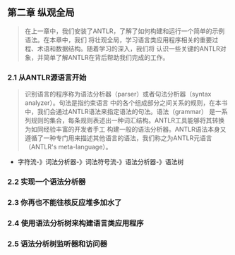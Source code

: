 ## 第二章 纵观全局

>在上一章中，我们安装了ANTLR，了解了如何构建和运行一个简单的示例语法。在本章中，我们
>将壮观全局，学习语言类应用程序相关的重要过程、术语和数据结构。随着学习的深入，我们将
>认识一些关键的ANTLR对象，并简单了解ANTLR在背后帮助我们完成的工作。

### 2.1 从ANTLR源语言开始
>识别语言的程序称为语法分析器（parser）或者句法分析器（syntax analyzer）。句法是指约束语言
>中的各个组成部分之间关系的规则，在本书中，我们会通过ANTLR语法来指定语法的句法。语法（grammar）
>是一系列规则的集合，每条规则表述出一种词汇结构。ANTLR工具能够将其转换为如同经验丰富的开发者手工
>构建一般的语法分析器。ANTLR语法本身又遵循了一种专门用来描述其他语言的语法，我们称之为ANTLR元语言（ANTLR's meta-language）。

* 字符流-》词法分析器-》词法符号流-》语法分析器-》语法树

### 2.2 实现一个语法分析器

### 2.3 你再也不能往核反应堆多加水了
### 2.4 使用语法分析树来构建语言类应用程序
### 2.5 语法分析树监听器和访问器
